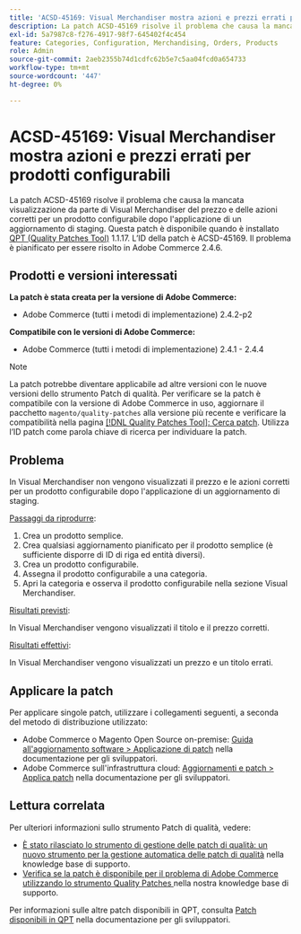```yaml
---
title: 'ACSD-45169: Visual Merchandiser mostra azioni e prezzi errati per prodotti configurabili'
description: La patch ACSD-45169 risolve il problema che causa la mancata visualizzazione da parte di Visual Merchandiser del prezzo e delle azioni corretti per un prodotto configurabile dopo l'applicazione di un aggiornamento di staging. Questa patch è disponibile quando è installato [Quality Patches Tool (QPT)](/help/announcements/adobe-commerce-announcements/magento-quality-patches-released-new-tool-to-self-serve-quality-patches.md) 1.1.17. L’ID della patch è ACSD-45169. Il problema è pianificato per essere risolto in Adobe Commerce 2.4.6.
exl-id: 5a7987c8-f276-4917-98f7-645402f4c454
feature: Categories, Configuration, Merchandising, Orders, Products
role: Admin
source-git-commit: 2aeb2355b74d1cdfc62b5e7c5aa04fcd0a654733
workflow-type: tm+mt
source-wordcount: '447'
ht-degree: 0%

---
```


# ACSD-45169: Visual Merchandiser mostra azioni e prezzi errati per prodotti configurabili

La patch ACSD-45169 risolve il problema che causa la mancata visualizzazione da parte di Visual Merchandiser del prezzo e delle azioni corretti per un prodotto configurabile dopo l&#39;applicazione di un aggiornamento di staging. Questa patch è disponibile quando è installato [QPT (Quality Patches Tool)](/help/announcements/adobe-commerce-announcements/magento-quality-patches-released-new-tool-to-self-serve-quality-patches.md) 1.1.17. L’ID della patch è ACSD-45169. Il problema è pianificato per essere risolto in Adobe Commerce 2.4.6.

## Prodotti e versioni interessati

**La patch è stata creata per la versione di Adobe Commerce:**

* Adobe Commerce (tutti i metodi di implementazione) 2.4.2-p2

**Compatibile con le versioni di Adobe Commerce:**

* Adobe Commerce (tutti i metodi di implementazione) 2.4.1 - 2.4.4

>[!NOTE]
>
>La patch potrebbe diventare applicabile ad altre versioni con le nuove versioni dello strumento Patch di qualità. Per verificare se la patch è compatibile con la versione di Adobe Commerce in uso, aggiornare il pacchetto `magento/quality-patches` alla versione più recente e verificare la compatibilità nella pagina [[!DNL Quality Patches Tool]: Cerca patch](https://experienceleague.adobe.com/tools/commerce-quality-patches/index.html). Utilizza l’ID patch come parola chiave di ricerca per individuare la patch.

## Problema

In Visual Merchandiser non vengono visualizzati il prezzo e le azioni corretti per un prodotto configurabile dopo l&#39;applicazione di un aggiornamento di staging.

<u>Passaggi da riprodurre</u>:

1. Crea un prodotto semplice.
1. Crea qualsiasi aggiornamento pianificato per il prodotto semplice (è sufficiente disporre di ID di riga ed entità diversi).
1. Crea un prodotto configurabile.
1. Assegna il prodotto configurabile a una categoria.
1. Apri la categoria e osserva il prodotto configurabile nella sezione Visual Merchandiser.

<u>Risultati previsti</u>:

In Visual Merchandiser vengono visualizzati il titolo e il prezzo corretti.

<u>Risultati effettivi</u>:

In Visual Merchandiser vengono visualizzati un prezzo e un titolo errati.

## Applicare la patch

Per applicare singole patch, utilizzare i collegamenti seguenti, a seconda del metodo di distribuzione utilizzato:

* Adobe Commerce o Magento Open Source on-premise: [Guida all&#39;aggiornamento software > Applicazione di patch](https://experienceleague.adobe.com/en/docs/commerce-operations/tools/quality-patches-tool/usage) nella documentazione per gli sviluppatori.
* Adobe Commerce sull&#39;infrastruttura cloud: [Aggiornamenti e patch > Applica patch](https://experienceleague.adobe.com/en/docs/commerce-cloud-service/user-guide/develop/upgrade/apply-patches) nella documentazione per gli sviluppatori.

## Lettura correlata

Per ulteriori informazioni sullo strumento Patch di qualità, vedere:

* [È stato rilasciato lo strumento di gestione delle patch di qualità: un nuovo strumento per la gestione automatica delle patch di qualità](/help/announcements/adobe-commerce-announcements/magento-quality-patches-released-new-tool-to-self-serve-quality-patches.md) nella knowledge base di supporto.
* [Verifica se la patch è disponibile per il problema di Adobe Commerce utilizzando lo strumento Quality Patches ](/help/support-tools/patches-available-in-qpt-tool/check-patch-for-magento-issue-with-magento-quality-patches.md) nella nostra knowledge base di supporto.

Per informazioni sulle altre patch disponibili in QPT, consulta [Patch disponibili in QPT](https://experienceleague.adobe.com/tools/commerce-quality-patches/index.html) nella documentazione per gli sviluppatori.
